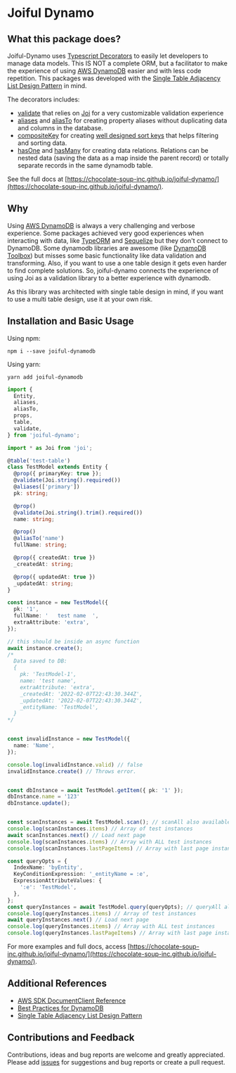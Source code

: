 # Joiful Dynamo

## What this package does?

Joiful-Dynamo uses [Typescript Decorators](https://www.typescriptlang.org/docs/handbook/decorators.html) to easily let developers to manage data models. This IS NOT a complete ORM, but a facilitator to make the experience of using [AWS DynamoDB]((https://aws.amazon.com/dynamodb)) easier and with less code repetition. This packages was developed with the [Single Table Adjacency List Design Pattern](https://docs.aws.amazon.com/amazondynamodb/latest/developerguide/bp-adjacency-graphs.html) in mind.

The decorators includes:
 - [validate](https://chocolate-soup-inc.github.io/joiful-dynamo/modules/Decorators.html#validate) that relies on [Joi](https://joi.dev/) for a very customizable validation experience
 - [aliases](https://chocolate-soup-inc.github.io/joiful-dynamo/modules/Decorators.html#aliases) and [aliasTo](https://chocolate-soup-inc.github.io/joiful-dynamo/modules/Decorators.html#aliasTo) for creating property aliases without duplicating data and columns in the database.
 - [compositeKey](https://chocolate-soup-inc.github.io/joiful-dynamo/modules/Decorators.html#compositeKey) for creating [well designed sort keys](https://docs.aws.amazon.com/amazondynamodb/latest/developerguide/bp-sort-keys.html) that helps filtering and sorting data.
 - [hasOne](https://chocolate-soup-inc.github.io/joiful-dynamo/modules/Decorators.html#hasOne) and [hasMany](https://chocolate-soup-inc.github.io/joiful-dynamo/modules/Decorators.html#hasMany) for creating data relations. Relations can be nested data (saving the data as a map inside the parent record) or totally separate records in the same dynamodb table.

See the full docs at [https://chocolate-soup-inc.github.io/joiful-dynamo/](https://chocolate-soup-inc.github.io/joiful-dynamo/).

## Why

Using [AWS DynamoDB](https://aws.amazon.com/dynamodb) is always a very challenging and verbose experience. Some packages achieved very good experiences when interacting with data, like [TypeORM](https://typeorm.io/#/) and [Sequelize](https://sequelize.org/) but they don't connect to DynamoDB. Some dynamodb libraries are awesome (like [DynamoDB Toolbox](https://github.com/jeremydaly/dynamodb-toolbox)) but misses some basic functionality like data validation and transforming. Also, if you want to use a one table design it gets even harder to find complete solutions. So, joiful-dynamo connects the experience of using Joi as a validation library to a better experience with dynamodb.

As this library was architected with single table design in mind, if you want to use a multi table design, use it at your own risk.

## Installation and Basic Usage

Using npm:
```
npm i --save joiful-dynamodb
```

Using yarn:
```
yarn add joiful-dynamodb
```

```ts
import {
  Entity,
  aliases,
  aliasTo,
  props,
  table,
  validate,
} from 'joiful-dynamo';

import * as Joi from 'joi';

@table('test-table')
class TestModel extends Entity {
  @prop({ primaryKey: true });
  @validate(Joi.string().required())
  @aliases(['primary'])
  pk: string;

  @prop()
  @validate(Joi.string().trim().required())
  name: string;

  @prop()
  @aliasTo('name')
  fullName: string;

  @prop({ createdAt: true })
  _createdAt: string;

  @prop({ updatedAt: true })
  _updatedAt: string;
}

const instance = new TestModel({
  pk: '1',
  fullName: '   test name  ',
  extraAttribute: 'extra',
});

// this should be inside an async function
await instance.create();
/*
  Data saved to DB:
  {
    pk: 'TestModel-1',
    name: 'test name',
    extraAttribute: 'extra',
    _createdAt: '2022-02-07T22:43:30.344Z',
    _updatedAt: '2022-02-07T22:43:30.344Z',
    _entityName: 'TestModel',
  }
*/


const invalidInstance = new TestModel({
  name: 'Name',
});

console.log(invalidInstance.valid) // false
invalidInstance.create() // Throws error.


const dbInstance = await TestModel.getItem({ pk: '1' });
dbInstance.name = '123'
dbInstance.update();


const scanInstances = await TestModel.scan(); // scanAll also available
console.log(scanInstances.items) // Array of test instances
await scanInstances.next() // Load next page
console.log(scanInstances.items) // Array with ALL test instances
console.log(scanInstances.lastPageItems) // Array with last page instances

const queryOpts = {
  IndexName: 'byEntity',
  KeyConditionExpression: '_entityName = :e',
  ExpressionAttributeValues: {
    ':e': 'TestModel',
  },
};
const queryInstances = await TestModel.query(queryOpts); // queryAll also available
console.log(queryInstances.items) // Array of test instances
await queryInstances.next() // Load next page
console.log(queryInstances.items) // Array with ALL test instances
console.log(queryInstances.lastPageItems) // Array with last page instances
```

For more examples and full docs, access [https://chocolate-soup-inc.github.io/joiful-dynamo/](https://chocolate-soup-inc.github.io/joiful-dynamo/).

## Additional References
- [AWS SDK DocumentClient Reference](https://docs.aws.amazon.com/AWSJavaScriptSDK/latest/AWS/DynamoDB/DocumentClient.html)
- [Best Practices for DynamoDB](https://docs.aws.amazon.com/amazondynamodb/latest/developerguide/best-practices.html)
- [Single Table Adjacency List Design Pattern](https://docs.aws.amazon.com/amazondynamodb/latest/developerguide/bp-adjacency-graphs.html)
## Contributions and Feedback

Contributions, ideas and bug reports are welcome and greatly appreciated. Please add [issues](https://github.com/chocolate-soup-inc/joiful-dynamo/issues) for suggestions and bug reports or create a pull request.